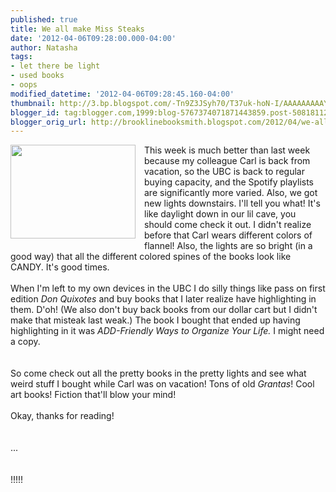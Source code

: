 ```yaml
---
published: true
title: We all make Miss Steaks
date: '2012-04-06T09:28:00.000-04:00'
author: Natasha
tags:
- let there be light
- used books
- oops
modified_datetime: '2012-04-06T09:28:45.160-04:00'
thumbnail: http://3.bp.blogspot.com/-Tn9Z3JSyh70/T37uk-hoN-I/AAAAAAAAAY4/jUfzz5T5tgQ/s72-c/BSOD.gif
blogger_id: tag:blogger.com,1999:blog-5767374071871443859.post-5081811295157961081
blogger_orig_url: http://brooklinebooksmith.blogspot.com/2012/04/we-all-make-miss-steaks.html
---
```


<a href="http://3.bp.blogspot.com/-Tn9Z3JSyh70/T37uk-hoN-I/AAAAAAAAAY4/jUfzz5T5tgQ/s1600/BSOD.gif" imageanchor="1" style="clear: left; float: left; margin-bottom: 1em; margin-right: 1em;"><img border="0" height="150" src="http://3.bp.blogspot.com/-Tn9Z3JSyh70/T37uk-hoN-I/AAAAAAAAAY4/jUfzz5T5tgQ/s200/BSOD.gif" width="200" /></a>This week is much better than last week because my colleague Carl is back from vacation, so the UBC is back to regular buying capacity, and the Spotify playlists are significantly more varied. Also, we got new lights downstairs. I'll tell you what! It's like daylight down in our lil cave, you should come check it out. I didn't realize before that Carl wears different colors of flannel! Also, the lights are so bright (in a good way) that all the different colored spines of the books look like CANDY. It's good times.<br /><br />When I'm left to my own devices in the UBC I do silly things like pass on first edition <i>Don Quixotes</i> and buy books that I later realize have highlighting in them. D'oh! (We also don't buy back books from our dollar cart but I didn't make that misteak last weak.) The book I bought that ended up having highlighting in it was&nbsp;<i>ADD-Friendly Ways to Organize Your Life.&nbsp;</i>I might need a copy<i>.</i><br /><i><br /></i><br />So come check out all the pretty books in the pretty lights and see what weird stuff I bought while Carl was on vacation! Tons of old <i>Grantas</i>! Cool art books! Fiction that'll blow your mind!<br /><br />Okay, thanks for reading!<br /><br /><br />...<br /><br /><br />!!!!!